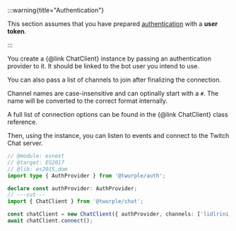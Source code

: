 :::warning{title="Authentication"}

This section assumes that you have prepared [authentication](/docs/auth/) with a **user token**.

:::

You create a {@link ChatClient} instance by passing an authentication provider to it. It should be linked to the bot user you intend to use.

You can also pass a list of channels to join after finalizing the connection.

Channel names are case-insensitive and can optinally start with a `#`. The name will be converted to the correct format internally.

A full list of connection options can be found in the {@link ChatClient} class reference.

Then, using the instance, you can listen to events and connect to the Twitch Chat server.

```ts twoslash
// @module: esnext
// @target: ES2017
// @lib: es2015,dom
import type { AuthProvider } from '@twurple/auth';

declare const authProvider: AuthProvider;
// ---cut---
import { ChatClient } from '@twurple/chat';

const chatClient = new ChatClient({ authProvider, channels: ['lidlrini'] });
await chatClient.connect();
```

